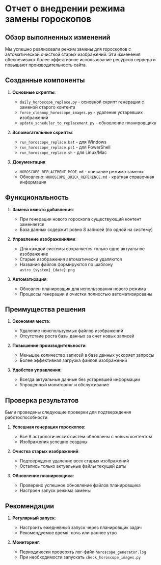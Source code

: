 # Отчет о внедрении режима замены гороскопов

## Обзор выполненных изменений

Мы успешно реализовали режим замены для гороскопов с автоматической очисткой старых изображений. Эти изменения обеспечивают более эффективное использование ресурсов сервера и повышают производительность сайта.

## Созданные компоненты

1. **Основные скрипты**:
   - `daily_horoscope_replace.py` - основной скрипт генерации с заменой старого контента
   - `force_cleanup_horoscope_images.py` - удаление устаревших изображений
   - `update_scheduler_to_replacement.py` - обновление планировщика

2. **Вспомогательные скрипты**:
   - `run_horoscope_replace.bat` - для Windows
   - `run_horoscope_replace.ps1` - для PowerShell
   - `run_horoscope_replace.sh` - для Linux/Mac

3. **Документация**:
   - `HOROSCOPE_REPLACEMENT_MODE.md` - описание режима замены
   - Обновлено: `HOROSCOPE_QUICK_REFERENCE.md` - краткая справочная информация

## Функциональность

1. **Замена вместо добавления**:
   - При генерации нового гороскопа существующий контент заменяется
   - База данных содержит ровно 8 записей (по одной на систему)

2. **Управление изображениями**:
   - Для каждой системы сохраняется только одно актуальное изображение
   - Старые изображения автоматически удаляются
   - Названия файлов формируются по шаблону `astro_{system}_{date}.png`

3. **Автоматизация**:
   - Обновлен планировщик для использования нового режима
   - Процессы генерации и очистки полностью автоматизированы

## Преимущества решения

1. **Экономия места**:
   - Удаление неиспользуемых файлов изображений
   - Отсутствие роста базы данных за счет новых записей

2. **Повышение производительности**:
   - Меньшее количество записей в базе данных ускоряет запросы
   - Более эффективная загрузка файлов изображений

3. **Удобство управления**:
   - Всегда актуальные данные без устаревшей информации
   - Упрощенный мониторинг и обслуживание

## Проверка результатов

Были проведены следующие проверки для подтверждения работоспособности:

1. **Успешная генерация гороскопов**:
   - Все 8 астрологических систем обновлены с новым контентом
   - Изображения успешно созданы

2. **Очистка старых изображений**:
   - Подтверждено удаление всех старых изображений
   - Остались только актуальные файлы текущей даты

3. **Обновление планировщика**:
   - Проверено успешное обновление файлов планировщика
   - Настроен запуск режима замены

## Рекомендации

1. **Регулярный запуск**:
   - Настроить ежедневный запуск через планировщик задач
   - Рекомендуемое время: ночь или раннее утро

2. **Мониторинг**:
   - Периодически проверять лог-файл `horoscope_generator.log`
   - При необходимости запускать `check_horoscope_images.py`
